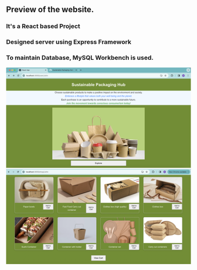 ## Preview of the website. 
### It's a React based Project 
### Designed server using Express Framework
### To maintain Database, MySQL Workbench is used.

![Preview](src/resources/HubPreview.png)
![Preview](src/resources/Cards.png)


 